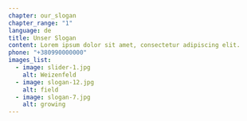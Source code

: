 ```yaml
---
chapter: our_slogan
chapter_range: "1"
language: de
title: Unser Slogan
content: Lorem ipsum dolor sit amet, consectetur adipiscing elit.
phone: "+380990000000"
images_list:
  - image: slider-1.jpg
    alt: Weizenfeld
  - image: slogan-12.jpg
    alt: field
  - image: slogan-7.jpg
    alt: growing
---
```

